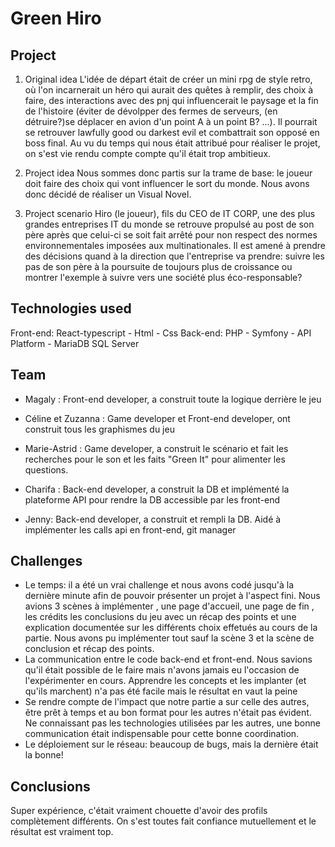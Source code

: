 # Green Hiro

## Project
1. Original idea
    L'idée de départ était de créer un mini rpg de style retro, où l'on incarnerait un héro qui aurait des quêtes à remplir, des choix à faire, des interactions avec des pnj qui influencerait le paysage et la fin de l'histoire (éviter de dévolpper des fermes de serveurs, (en détruire?)se déplacer en avion d'un point A à un point B? ...). Il pourrait se retrouver lawfully good ou darkest evil et combattrait son opposé en boss final. Au vu du temps qui nous était attribué pour réaliser le projet, on s'est vie rendu compte compte qu'il était trop ambitieux.

2. Project idea
    Nous sommes donc partis sur la trame de base: le joueur doit faire des choix qui vont influencer le sort du monde. Nous avons donc décidé de réaliser un Visual Novel.

3. Project scenario
    Hiro (le joueur), fils du CEO de IT CORP, une des plus grandes entreprises IT du monde se retrouve propulsé au post de son père après que celui-ci se soit fait arrêté pour non respect des normes environnementales imposées aux multinationales. Il est amené à prendre des décisions quand à la direction que l'entreprise va prendre: suivre les pas de son père à la poursuite de toujours plus de croissance ou montrer l'exemple à suivre vers une société plus éco-responsable?

## Technologies used

Front-end: React-typescript - Html - Css
Back-end: PHP - Symfony - API Platform - MariaDB SQL Server

## Team

- Magaly : Front-end developer, a construit toute la logique derrière le jeu

- Céline et Zuzanna : Game developer et Front-end developer, ont construit tous les graphismes du jeu

- Marie-Astrid : Game developer, a construit le scénario et fait les recherches pour le son et les faits "Green It" pour alimenter les questions.

- Charifa : Back-end developer, a construit la DB et implémenté la plateforme API pour rendre la DB accessible par les front-end

- Jenny: Back-end developer, a construit et rempli la DB. Aidé à implémenter les calls api en front-end, git manager

## Challenges

- Le temps: il a été un vrai challenge et nous avons codé jusqu'à la dernière minute afin de pouvoir présenter un projet à l'aspect fini. Nous avions 3 scènes à implémenter , une page d'accueil, une page de fin , les crédits les conclusions du jeu avec un récap des points et une explication documentée sur les différents choix effetués au cours de la partie. Nous avons pu implémenter tout sauf la scène 3 et la scène de conclusion et récap des points.
- La communication entre le code back-end et front-end. Nous savions qu'il était possible de le faire mais n'avons jamais eu l'occasion de l'expérimenter en cours. Apprendre les concepts et les implanter (et qu'ils marchent) n'a pas été facile mais le résultat en vaut la peine
- Se rendre compte de l'impact que notre partie a sur celle des autres, être prêt à temps et au bon format pour les autres n'était pas évident. Ne connaissant pas les technologies utilisées par les autres, une bonne communication était indispensable pour cette bonne coordination.
- Le déploiement sur le réseau:  beaucoup de bugs, mais la dernière était la bonne!

## Conclusions

Super expérience, c'était vraiment chouette d'avoir des profils complètement différents. On s'est toutes fait confiance mutuellement et le résultat est vraiment top. 